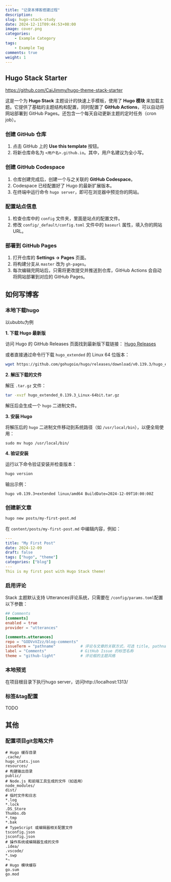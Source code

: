 ```yaml
---
title: "记录本博客搭建过程"
description: 
slug: hugo-stack-study
date: 2024-12-11T09:44:53+08:00
image: cover.png
categories:
    - Example Category
tags:
    - Example Tag
comments: true
weight: 1
---
```


## Hugo Stack Starter

https://github.com/CaiJimmy/hugo-theme-stack-starter

这是一个为 **Hugo Stack** 主题设计的快速上手模板，使用了 **Hugo 模块** 来加载主题。它提供了基础的主题结构和配置，同时配置了 **GitHub Actions**，可以自动将网站部署到 GitHub Pages。还包含一个每天自动更新主题的定时任务（cron job）。

### 创建 GitHub 仓库

1. 点击 GitHub 上的 **Use this template** 按钮。
2. 将新仓库命名为 `<用户名>.github.io`。其中，用户名建议为全小写。

### 创建 GitHub Codespace

1. 仓库创建完成后，创建一个与之关联的 **GitHub Codespace**。
2. Codespace 已经配置好了 Hugo 的最新扩展版本。
3. 在终端中运行命令 `hugo server`，即可在浏览器中预览你的网站。

### 配置站点信息

1. 检查仓库中的 `config` 文件夹，里面是站点的配置文件。
2. 修改 `config/_default/config.toml` 文件中的 `baseurl` 属性，填入你的网站 URL。

### 部署到 GitHub Pages

1. 打开仓库的 **Settings -> Pages** 页面。
2. 将构建分支从 `master` 改为 `gh-pages`。
3. 每次编辑完网站后，只需将更改提交并推送到仓库，GitHub Actions 会自动将网站部署到对应的 GitHub Pages。

## 如何写博客

### 本地下载hugo

以ububtu为例

**1. 下载 Hugo 最新版**

访问 Hugo 的 GitHub Releases 页面找到最新版下载链接：
[Hugo Releases](https://github.com/gohugoio/hugo/releases)

或者直接通过命令行下载 `hugo_extended` 的 Linux 64 位版本：

```bash
wget https://github.com/gohugoio/hugo/releases/download/v0.139.3/hugo_extended_0.139.3_Linux-64bit.tar.gz
```

**2. 解压下载的文件**

解压 `.tar.gz` 文件：

```bash
tar -xvzf hugo_extended_0.139.3_Linux-64bit.tar.gz
```

解压后会生成一个 `hugo` 二进制文件。

**3. 安装 Hugo**

将解压后的 `hugo` 二进制文件移动到系统路径（如 `/usr/local/bin`），以便全局使用：

```hugo
sudo mv hugo /usr/local/bin/
```

**4. 验证安装**

运行以下命令验证安装并检查版本：

```bash
hugo version
```

输出示例：

```plaintext
hugo v0.139.3+extended linux/amd64 BuildDate=2024-12-09T10:00:00Z
```

### **创建新文章**

```bash
hugo new posts/my-first-post.md
```

在 `content/posts/my-first-post.md` 中编辑内容，例如：

```yaml
---
title: "My First Post"
date: 2024-12-09
draft: false
tags: ["hugo", "theme"]
categories: ["blog"]
---
This is my first post with Hugo Stack theme!
```

### **启用评论**

Stack 主题默认支持 Utterances评论系统，只需要在 `/config/params.toml`配置以下参数：

```toml
## Comments
[comments]
enabled = true
provider = "utterances"

[comments.utterances]
repo = "GODVvVZzz/blog-comments"
issueTerm = "pathname"           # 评论与文章的关联方式，可选 title, pathname, url
label = "Comments"               # GitHub Issue 的标签名称
theme = "github-light"           # 评论框的主题风格
```

### 本地预览

在项目根目录下执行hugo server，访问http://localhost:1313/ 

### 标签&tag配置

TODO

## 其他

### 配置项目git忽略文件

```
# Hugo 缓存目录
.cache/
hugo_stats.json
resources/
# 构建输出目录
public/
# Node.js 和前端工具生成的文件（如适用）
node_modules/
dist/
# 临时文件和日志
*.log
*.lock
.DS_Store
Thumbs.db
*.tmp
*.bak
# TypeScript 或编辑器相关配置文件
tsconfig.json
jsconfig.json
# 操作系统或编辑器生成的文件
.idea/
.vscode/
*.swp
*~
# Hugo 模块缓存
go.sum
go.mod
```

